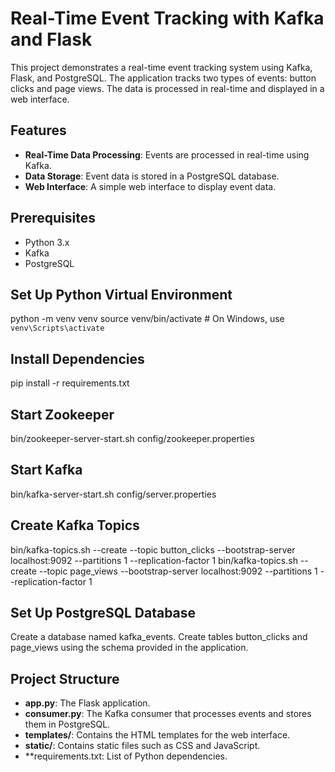 # Real-Time Event Tracking with Kafka and Flask

This project demonstrates a real-time event tracking system using Kafka, Flask, and PostgreSQL. The application tracks two types of events: button clicks and page views. The data is processed in real-time and displayed in a web interface.

## Features
- **Real-Time Data Processing**: Events are processed in real-time using Kafka.
- **Data Storage**: Event data is stored in a PostgreSQL database.
- **Web Interface**: A simple web interface to display event data.

## Prerequisites
- Python 3.x
- Kafka
- PostgreSQL

## Set Up Python Virtual Environment
python -m venv venv
source venv/bin/activate  # On Windows, use `venv\Scripts\activate`

## Install Dependencies
pip install -r requirements.txt

## Start Zookeeper
bin/zookeeper-server-start.sh config/zookeeper.properties
## Start Kafka
bin/kafka-server-start.sh config/server.properties

## Create Kafka Topics
bin/kafka-topics.sh --create --topic button_clicks --bootstrap-server localhost:9092 --partitions 1 --replication-factor 1
bin/kafka-topics.sh --create --topic page_views --bootstrap-server localhost:9092 --partitions 1 --replication-factor 1

## Set Up PostgreSQL Database
Create a database named kafka_events.
Create tables button_clicks and page_views using the schema provided in the application.

## Project Structure
- **app.py**: The Flask application.
- **consumer.py**: The Kafka consumer that processes events and stores them in PostgreSQL.
- **templates/**: Contains the HTML templates for the web interface.
- **static/**: Contains static files such as CSS and JavaScript.
- **requirements.txt: List of Python dependencies.



